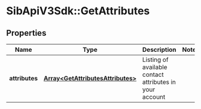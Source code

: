 # SibApiV3Sdk::GetAttributes

## Properties
Name | Type | Description | Notes
------------ | ------------- | ------------- | -------------
**attributes** | [**Array&lt;GetAttributesAttributes&gt;**](GetAttributesAttributes.md) | Listing of available contact attributes in your account | 


